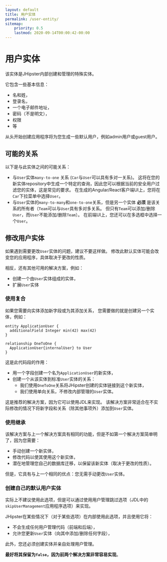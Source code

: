 ```yaml
---
layout: default
title: 用户实体
permalink: /user-entity/
sitemap:
    priority: 0.5
    lastmod: 2020-09-14T00:00:42-00:00
---
```


# <i class="fa fa-user"></i> 用户实体

该实体是JHipster内部创建和管理的特殊实体。

它包含一些基本信息：
  - 名和姓，
  - 登录名，
  - 一个电子邮件地址，
  - 密码（不是明文），
  - 权限
  - 等

从头开始创建应用程序将为您生成一些默认用户，例如admin用户或guest用户。

## 可能的关系

以下是与此实体之间的可能关系：
  - 与`User`实体`many-to-one` 关系 (`Car`与`User`可以具有多对一关系)。
    这将在您的新实体repository中生成一个特定的查询，因此您可以根据当前的安全用户过滤您的实体，这是常见的要求。
    在生成的Angular/React客户端UI上，您将在`Car`下拉菜单中选择`User`。
  - 与`User`实体的`many-to-many`和`one-to-one`关系，但是另一个实体 __必须__ 是该关系的所有者（`Team`可以与`User`具有多对多关系。 但只有`Team`可以添加/删除`User`，而`User`不能添加/删除`Team`）。 
    在前端UI上，您还可以在多选框中选择一个`User`。

## 修改用户实体

如果遇到需要更改`User`实体的问题，建议不要这样做。
修改此默认实体可能会改变您的应用程序，具体取决于更改的性质。

相反，还有其他可用的解决方案，例如：
  - 创建一个由`User`实体组成的实体，
  - 扩展`User`实体

### 使用复合

如果您需要向实体添加新字段或为其添加关系，
您需要做的就是创建另一个实体，例如：

```jdl
entity ApplicationUser {
  additionalField Integer min(42) max(42)
}

relationship OneToOne {
  ApplicationUser{internalUser} to User
}
```

这是此代码段的作用：
  - 用一个字段创建一个名为`ApplicationUser`的新实体，
  - 创建一个从该实体到标准`User`实体的关系：
    - 我们使用`OneToOne`关系将JHipster创建的实体链接到这个新实体，
    - 我们使用单向关系，不修改内部管理的`User`实体。

这是推荐的解决方案，因为它可以使用JDL来实现。
该解决方案非常适合在不实际修改的情况下将新字段和关系（除其他事项外）添加到`User`实体。

### 使用继承

该解决方案与上一个解决方案具有相同的功能，但是不如第一个解决方案简单明了，因为您需要：
  - 手动创建一个新实体，
  - 修改代码以使其使用这个新实体，
  - 潜在地管理您自己的数据库迁移，以保留该新实体（取决于更改的性质）。

但是，它具有与上一个相同的优点：您无需手动更改`User`实体。

### 创建自己的默认用户实体

实际上不建议使用此选项，但是可以通过使用用户管理跳过选项（JDL中的`skipUserManagement`应用程序选项）来实现。

JHipster在某些情况下（对于某些选项）在内部使用此选项，并且使用它将：
  - 不会生成任何用户管理代码（前端和后端），
  - 允许您更新`User`实体（向其中添加/删除任何字段），

此外，您还必须创建实体并亲自处理用户管理。

**最好将其保留为`false`，因为前两个解决方案非常容易实现**。
